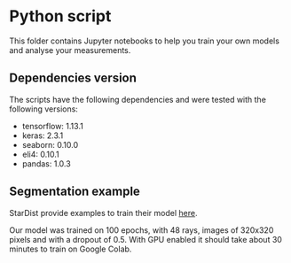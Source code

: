 # Python script

This folder contains Jupyter notebooks to help you train your own models and analyse your measurements.

## Dependencies version

The scripts have the following dependencies and were tested with the following versions:

- tensorflow: 1.13.1
- keras: 2.3.1
- seaborn: 0.10.0
- eli4: 0.10.1
- pandas: 1.0.3

## Segmentation example

StarDist provide examples to train their model [here](https://github.com/mpicbg-csbd/stardist/tree/master/examples).

Our model was trained on 100 epochs, with 48 rays, images of 320x320 pixels and with a dropout of 0.5.
With GPU enabled it should take about 30 minutes to train on Google Colab.
